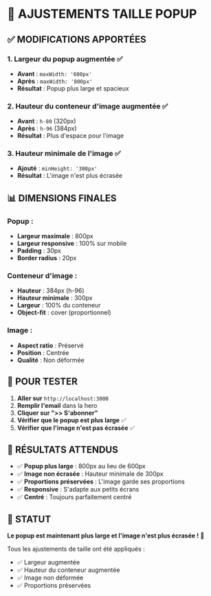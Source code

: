 # 🎨 AJUSTEMENTS TAILLE POPUP

## ✅ **MODIFICATIONS APPORTÉES**

### 1. **Largeur du popup augmentée** ✅
- **Avant** : `maxWidth: '600px'`
- **Après** : `maxWidth: '800px'`
- **Résultat** : Popup plus large et spacieux

### 2. **Hauteur du conteneur d'image augmentée** ✅
- **Avant** : `h-80` (320px)
- **Après** : `h-96` (384px)
- **Résultat** : Plus d'espace pour l'image

### 3. **Hauteur minimale de l'image** ✅
- **Ajouté** : `minHeight: '300px'`
- **Résultat** : L'image n'est plus écrasée

## 📊 **DIMENSIONS FINALES**

### **Popup :**
- **Largeur maximale** : 800px
- **Largeur responsive** : 100% sur mobile
- **Padding** : 30px
- **Border radius** : 20px

### **Conteneur d'image :**
- **Hauteur** : 384px (h-96)
- **Hauteur minimale** : 300px
- **Largeur** : 100% du conteneur
- **Object-fit** : cover (proportionnel)

### **Image :**
- **Aspect ratio** : Préservé
- **Position** : Centrée
- **Qualité** : Non déformée

## 🧪 **POUR TESTER**

1. **Aller sur** `http://localhost:3000`
2. **Remplir l'email** dans la hero
3. **Cliquer sur ">> S'abonner"**
4. **Vérifier que le popup est plus large** ✅
5. **Vérifier que l'image n'est pas écrasée** ✅

## 🎯 **RÉSULTATS ATTENDUS**

- ✅ **Popup plus large** : 800px au lieu de 600px
- ✅ **Image non écrasée** : Hauteur minimale de 300px
- ✅ **Proportions préservées** : L'image garde ses proportions
- ✅ **Responsive** : S'adapte aux petits écrans
- ✅ **Centré** : Toujours parfaitement centré

## 🚀 **STATUT**

**Le popup est maintenant plus large et l'image n'est plus écrasée !** 🎉

Tous les ajustements de taille ont été appliqués :
- ✅ Largeur augmentée
- ✅ Hauteur du conteneur augmentée
- ✅ Image non déformée
- ✅ Proportions préservées








